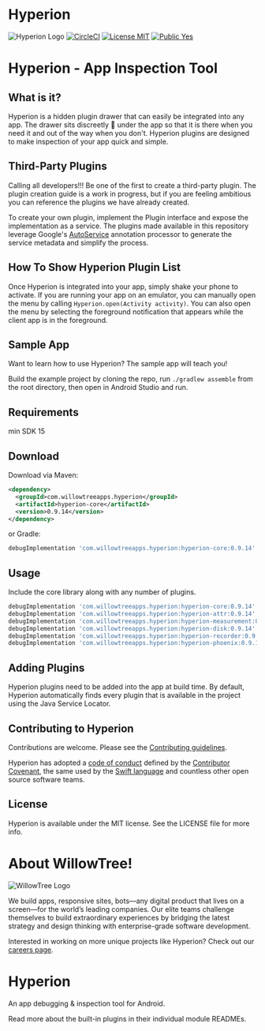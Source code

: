 # Hyperion

![Hyperion Logo](https://github.com/willowtreeapps/Hyperion-Android/art/Hyperion-Logo.png)
[![CircleCI](https://circleci.com/gh/willowtreeapps/Hyperion-Android.svg?style=svg&circle-token=3d0158d85c451692a4ce0ee18eb12617f67206eb)](https://circleci.com/gh/willowtreeapps/Hyperion-Android)
[![License MIT](https://img.shields.io/badge/License-MIT-blue.svg?style=flat)]()
[![Public Yes](https://img.shields.io/badge/Public-yes-green.svg?style=flat)]()

# Hyperion - App Inspection Tool

## What is it?

Hyperion is a hidden plugin drawer that can easily be integrated into any app. The drawer sits discreetly 🙊 under the app so that it is there when you need it and out of the way when you don't. Hyperion plugins are designed to make inspection of your app quick and simple.

## Third-Party Plugins
Calling all developers!!! Be one of the first to create a third-party plugin. The plugin creation guide is a work in progress, but if you are feeling ambitious you can reference the plugins we have already created.

To create your own plugin, implement the Plugin interface and expose the implementation as a service. The plugins made available in this repository leverage Google's [AutoService][1] annotation processor to generate the service metadata and simplify the process.

## How To Show Hyperion Plugin List
Once Hyperion is integrated into your app, simply shake your phone to activate. If you are running your app on an emulator, you can manually open the menu by calling `Hyperion.open(Activity activity)`. You can also open the menu by selecting the foreground notification that appears while the client app is in the foreground.

## Sample App
Want to learn how to use Hyperion? The sample app will teach you!

Build the example project by cloning the repo, run `./gradlew assemble` from the root directory, then open in Android Studio and run.

## Requirements
min SDK 15

Download
--------

Download via Maven:
```xml
<dependency>
  <groupId>com.willowtreeapps.hyperion</groupId>
  <artifactId>hyperion-core</artifactId>
  <version>0.9.14</version>
</dependency>
```
or Gradle:
```groovy
debugImplementation 'com.willowtreeapps.hyperion:hyperion-core:0.9.14'
```

Usage
-----

Include the core library along with any number of plugins.

```groovy
debugImplementation 'com.willowtreeapps.hyperion:hyperion-core:0.9.14'
debugImplementation 'com.willowtreeapps.hyperion:hyperion-attr:0.9.14'
debugImplementation 'com.willowtreeapps.hyperion:hyperion-measurement:0.9.14'
debugImplementation 'com.willowtreeapps.hyperion:hyperion-disk:0.9.14'
debugImplementation 'com.willowtreeapps.hyperion:hyperion-recorder:0.9.14'
debugImplementation 'com.willowtreeapps.hyperion:hyperion-phoenix:0.9.14'
```

## Adding Plugins
Hyperion plugins need to be added into the app at build time.
By default, Hyperion automatically finds every plugin that is available in the project using the Java Service Locator.

## Contributing to Hyperion
Contributions are welcome. Please see the [Contributing guidelines](CONTRIBUTING.md).

Hyperion has adopted a [code of conduct](CODE_OF_CONDUCT.md) defined by the [Contributor Covenant](http://contributor-covenant.org), the same used by the [Swift language](https://swift.org) and countless other open source software teams.

## License
Hyperion is available under the MIT license. See the LICENSE file for more info.

# About WillowTree!
![WillowTree Logo](https://github.com/willowtreeapps/Hyperion-Android/art/willowtree_logo.png)

We build apps, responsive sites, bots—any digital product that lives on a screen—for the world’s leading companies. Our elite teams challenge themselves to build extraordinary experiences by bridging the latest strategy and design thinking with enterprise-grade software development.

Interested in working on more unique projects like Hyperion? Check out our [careers page](http://willowtreeapps.com/careers?utm_campaign=hyperion-gh).

Hyperion
======

An app debugging & inspection tool for Android.



Read more about the built-in plugins in their individual module READMEs.

 [1]: https://github.com/google/auto/tree/master/service
